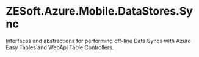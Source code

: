 # ZESoft.Azure.Mobile.DataStores.Sync
Interfaces and abstractions for performing off-line Data Syncs with Azure Easy Tables and WebApi Table Controllers.
